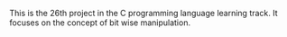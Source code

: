 This is the 26th project in the C programming language learning track. It focuses on the concept of bit wise manipulation.
